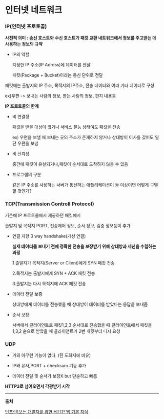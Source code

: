 # 인터넷 네트워크

### IP(인터넷 프로토콜)

**사전적 의미 : 송신 호스트와 수신 호스트가 패킷 교환 네트워크에서 정보를 주고받는 데 사용하는 정보의 규약**

- IP의 역할

  지정한 IP 주소(IP Adress)에 데이터를 전달

  패킷(Package + Bucket)이라는 통신 단위로 전달

패킷에는 출발지의 IP 주소, 목적지의 IP주소, 전송 데이터와 여러 기타 데이터로 구성

ex)우편 -> 보내는 사람의 정보, 받는 사람의 정보, 편지 내용등

**IP 프로토콜의 한계**

- 비 연결성

  패킷을 받을 대상이 없거나 서비스 불능 상태여도 패킷을 전송

  ex) 우편을 보낼 때 보내는 곳의 주소가 존재하지 않거나 상대방이 이사를 갔어도 일단 우편을 보냄

- 비 신뢰성

  중간에 패킷이 유실되거나,패킷이 순서대로 도착하지 않을 수 있음

- 프로그램의 구분

  같은 IP 주소를 사용하는 서버가 통신하는 애플리케이션이 둘 이상이면 어떻게 구별할 것인가?

### TCP(Transmission Controll Protocol)

기존에 IP 프로토콜에서 제공하던 패킷에서

출발지 및 목적지 PORT, 전송제어 정보, 순서 정보, 검증 정보등이 추가

- 연결 지향 3 way handshake(가상 연결)

  **실제 데이터를 보내기 전에 정확한 전송을 보장받기 위해 상대방과 세션을 수립하는 과정**

  1.출발지가 목적지(Server or Client)에게 SYN 패킷 전송

  2.목적지는 출발지에게 SYN + ACK 패킷 전송

  3.출발지는 다시 목적지에 ACK 패킷 전송

- 데이터 전달 보증

  상대방에게 데이터를 전송했을 때 상대방이 데이터를 받았다는 응답을 보내줌

- 순서 보장

  서버에서 클라이언트로 패킷1,2,3 순서대로 전송했을 때 클라이언트에서 패킷을 1,3,2 순으로 받았을 때 클라이언트가 2번 패킷부터 다시 요청

### UDP

- 거의 아무런 기능이 없다. (흰 도화지에 비유)

- IP와 유사,PORT + checksum 기능 추가

- 데이터 전달 및 순서가 보장X but 단순하고 빠름

**HTTP3로 넘어오면서 각광받기 시작**

<hr/>

**출처**

[인프런)모든 개발자를 위한 HTTP 웹 기본 지식](https://www.inflearn.com/course/%EC%8A%A4%ED%94%84%EB%A7%81-%ED%95%B5%EC%8B%AC-%EC%9B%90%EB%A6%AC-%EA%B8%B0%EB%B3%B8%ED%8E%B8/dashboard,"inflean")
